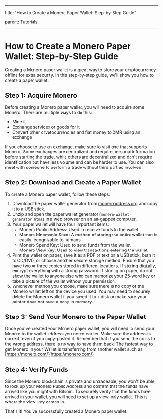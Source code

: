 ﻿---

title: "How to Create a Monero Paper Wallet: Step-by-Step Guide"

parent: Tutorials

---

# How to Create a Monero Paper Wallet: Step-by-Step Guide

Creating a Monero paper wallet is a great way to store your cryptocurrency offline for extra security. In this step-by-step guide, we'll show you how to create a paper wallet.

## Step 1: Acquire Monero

Before creating a Monero paper wallet, you will need to acquire some Monero. There are multiple ways to do this:

-   Mine it
-   Exchange services or goods for it
-   Convert other cryptocurrencies and fiat money to XMR using an exchange

If you choose to use an exchange, make sure to visit one that supports Monero. Some exchanges are centralized and require personal information before starting the trade, while others are decentralized and don't require identification but have less volume and can be harder to use. You can also meet with someone to perform a trade without third parties involved.

## Step 2: Download and Create a Paper Wallet

To create a Monero paper wallet, follow these steps:

1.  Download the paper wallet generator from [moneroaddress.org](https://moneroaddress.org/) and copy it to a USB stick.
2.  Unzip and open the paper wallet generator (`monero-wallet-generator.html`) in a web browser on an air-gapped computer.
3.  Your paper wallet will have four important items:
    -   Monero Public Address: Used to receive funds to the wallet.
    -   Monero Mnemonic Seed: A method of storing the entire wallet that is easily recognizable to humans.
    -   Monero Spend Key: Used to send funds from the wallet.
    -   Monero View Key: Used to view transactions entering the wallet.
4.  Print the wallet on paper, save it as a PDF or text on a USB stick, burn it to CD/DVD, or choose another secure storage method. Ensure that you have two or three copies stored in different locations. If storing digitally, encrypt everything with a strong password. If storing on paper, do not show the wallet to anyone else who can memorize your 25-word key or take a picture of the wallet without your permission.
5.  Whichever method you choose, make sure there is no copy of the Monero wallet left on the device you used. You may need to securely delete the Monero wallet if you saved it to a disk or make sure your printer does not save a copy in memory.

## Step 3: Send Your Monero to the Paper Wallet

Once you've created your Monero paper wallet, you will need to send your Monero to the wallet address you noted earlier. Make sure the address is correct, even if you copy-pasted it. Remember that if you send the coins to the wrong address, there is no way to have them back! The fastest way to get Monero in your Wallet is transferring from another wallet such as [https://monero.com/](https://monero.com/)

## Step 4: Verify Funds

Since the Monero blockchain is private and untraceable, you won't be able to look up your Monero Public Address and confirm that the funds have arrived like you might with Bitcoin. To securely verify that the funds have arrived in your wallet, you will need to set up a view-only wallet. This is where the view-key comes in. 

That's it! You've successfully created a Monero paper wallet.
